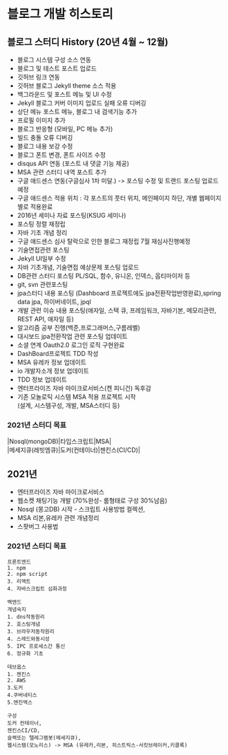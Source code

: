 # 블로그  개발 히스토리 

## 블로그 스터디 History (20년 4월 ~ 12월)
 - 블로그 시스템 구성 소스 연동
 - 블로그 및 테스트 포스트 업로드
 - 깃허브 링크 연동
 - 깃허브 블로그 Jekyll theme 소스 적용
 - 백그라운드 및 포스트 메뉴 및 UI 수정
 - Jekyll 블로그 커버 이미지 업로드 실패 오류 디버깅
 - 상단 메뉴 포스트 메뉴, 블로그 내 검색기능 추가
 - 프로필 이미지 추가
 - 블로그 반응형 (모바일, PC 메뉴 추가)
 - 빌드 충돌 오류 디버깅
 - 블로그 내용 보강 수정
 - 블로그 폰트 변경, 폰트 사이즈 수정
 - disqus API 연동 (포스트 내 댓글 기능 제공)
 - MSA 관련 스터디 내역 포스트 추가
 - 구글 애드센스 연동(구글심사 1차 미달.) -> 포스팅 수정 및 트랜드 포스팅 업로드 예정
 - 구글 애드센스 적용 위치 : 각 포스트의 풋터 위치, 메인페이지 하단, 개별 웹페이지 별로 적용완료
 - 2016년 세미나 자료 포스팅(KSUG 세미나)
 - 포스팅 정렬 재정립
 - 자바 기초 개념 정리
 - 구글 애드센스 심사 탈락으로 인한 블로그 재정립 7월 재심사진행예정
 - 기술면접관련 포스팅 
 - Jekyll UI일부 수정
 - 자바 기초개념, 기술면접 예상문제 포스팅 업로드
 - DB관련 스터디 포스팅 PL/SQL, 함수, 유니온, 인덱스, 옵티마이저 등 
 - git, svn 관련포스팅
 - jpa스터디 내용 포스팅 (Dashboard 프로젝트에도 jpa전환작업반영완료),spring data jpa, 하이버네이트, jpql
 - 개발 관련 이슈 내용 포스팅(애자일, 스택 큐, 프레임워크, 자바기본, 메모리관련, REST API, 애자일 등)
 - 알고리즘 공부 진행(백준,프로그래머스,구름레벨)
 - 대시보드 jpa전환작업 관련 포스팅 업데이트
 - 소셜 연계 Oauth2.0 로그인 로직 구현완료
 - DashBoard프로젝트 TDD  작성
 - MSA 유레카 정보 업데이트
 - io 개발자소개 정보 업데이트
 - TDD 정보 업데이트
 - 엔터프라이즈 자바 마이크로서비스(켄 피니건) 독후감  
 - 기존 모놀로틱 시스템 MSA 적용 프로젝트 시작  
   (설계, 시스템구성, 개발, MSA스터디 등)  
  
### 2021년 스터디 목표  
|Nosql(mongoDB)|타입스크립트|MSA|  
|메세지큐(레빗엠큐)|도커(컨테이너)|젠킨스(CI/CD)|  

## 2021년  
 - 엔터프라이즈 자바 마이크로서비스  
 - 웹소켓 채팅기능 개발 (70%완성- 룸형태로 구성 30%남음)  
 - Nosql (몽고DB) 시작 - 스크립트 사용방법 컬렉션,   
 - MSA 리본,유레카 관련 개념정리  
 - 스팟버그 사용법  
 
### 2021년 스터디 목표
```
프론트엔드  
1. npm  
2. npm script  
3. 리액트  
4. 자바스크립트 심화과정  

백엔드  
개념숙지  
1. dns작동원리  
2. 호스팅개념  
3. 브라우저동작원리  
4. 스레드와동시성  
5. IPC 프로세스간 통신  
6. 정규화 기초  

데브옵스  
1. 젠킨스  
2. AWS  
3.도커  
4.쿠버네티스  
5.엔진엑스  

구성   
도커 컨테이너,  
젠킨스CI/CD,  
슬랙또는 텔레그램봇(메세지큐),  
웹시스템(모노리스) -> MSA (유레카,리본, 히스트릭스-서킷브레이커,키클록)   
```
